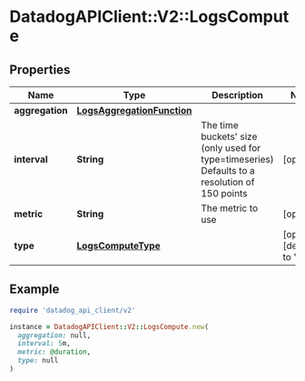 # DatadogAPIClient::V2::LogsCompute

## Properties

| Name            | Type                                                      | Description                                                                                            | Notes                                  |
| --------------- | --------------------------------------------------------- | ------------------------------------------------------------------------------------------------------ | -------------------------------------- |
| **aggregation** | [**LogsAggregationFunction**](LogsAggregationFunction.md) |                                                                                                        |                                        |
| **interval**    | **String**                                                | The time buckets&#39; size (only used for type&#x3D;timeseries) Defaults to a resolution of 150 points | [optional]                             |
| **metric**      | **String**                                                | The metric to use                                                                                      | [optional]                             |
| **type**        | [**LogsComputeType**](LogsComputeType.md)                 |                                                                                                        | [optional][default to &#39;total&#39;] |

## Example

```ruby
require 'datadog_api_client/v2'

instance = DatadogAPIClient::V2::LogsCompute.new(
  aggregation: null,
  interval: 5m,
  metric: @duration,
  type: null
)
```
